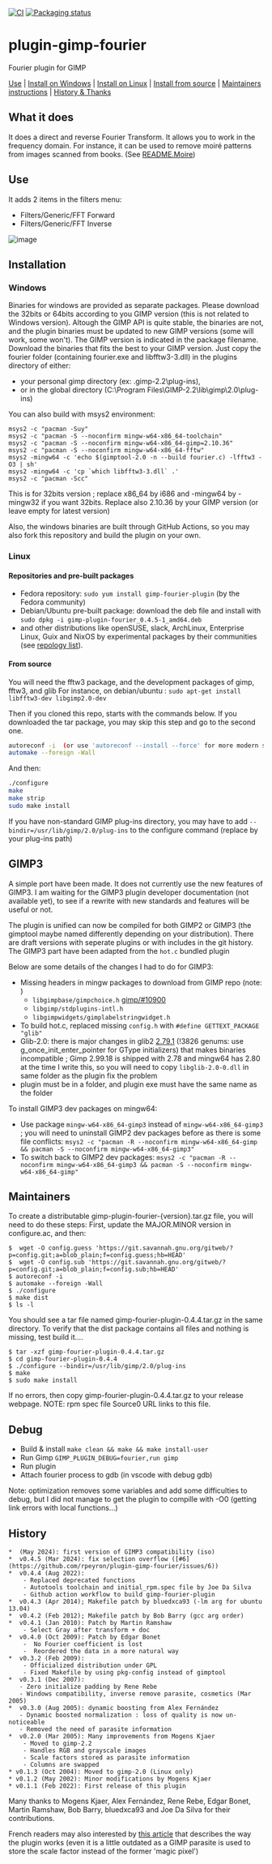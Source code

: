 [![CI](https://github.com/rpeyron/plugin-gimp-fourier/actions/workflows/main.yml/badge.svg)](https://github.com/rpeyron/plugin-gimp-fourier/actions/workflows/main.yml)
[![Packaging status](https://repology.org/badge/tiny-repos/gimp:fourier.svg)](https://repology.org/project/gimp:fourier/versions)

# plugin-gimp-fourier

Fourier plugin for GIMP

[Use](#use) | [Install on Windows](#windows) | [Install on Linux](#linux) | [Install from source](#from-source) | [Maintainers instructions](#maintainers) | [History & Thanks](#history) 

## What it does

It does a direct and reverse Fourier Transform.
It allows you to work in the frequency domain.
For instance, it can be used to remove moiré patterns from images scanned from books. (See [README.Moire](README.Moire))

## Use

It adds 2 items in the filters menu:
*  Filters/Generic/FFT Forward
*  Filters/Generic/FFT Inverse

![image](https://user-images.githubusercontent.com/3126751/121738126-19e4ec80-cafa-11eb-9fec-ad923d853cde.png)


## Installation

### Windows

Binaries for windows are provided as separate packages. Please download the 32bits or 64bits according to you GIMP version
(this is not related to Windows version). Altough the GIMP API is quite stable, the binaries are not, and the plugin binaries
must be updated to new GIMP versions (some will work, some won't). The GIMP version is indicated in the package filename.
Download the binaries that fits the best to your GIMP version. Just copy the fourier folder (containing fourier.exe and libfftw3-3.dll) 
in the plugins directory of either:
- your personal gimp directory (ex: .gimp-2.2\plug-ins),
- or in the global directory (C:\Program Files\GIMP-2.2\lib\gimp\2.0\plug-ins)

You can also build with msys2 environment:
```
msys2 -c "pacman -Suy"
msys2 -c "pacman -S --noconfirm mingw-w64-x86_64-toolchain"
msys2 -c "pacman -S --noconfirm mingw-w64-x86_64-gimp=2.10.36"
msys2 -c "pacman -S --noconfirm mingw-w64-x86_64-fftw"
msys2 -mingw64 -c 'echo $(gimptool-2.0 -n --build fourier.c) -lfftw3 -O3 | sh'
msys2 -mingw64 -c 'cp `which libfftw3-3.dll` .'
msys2 -c "pacman -Scc"
```

This is for 32bits version ; replace x86_64 by i686 and -mingw64 by -mingw32 if you want 32bits.
Replace also 2.10.36 by your GIMP version (or leave empty for latest version)

Also, the windows binaries are built through GitHub Actions, so you may also fork this repository and build the plugin on your own.

### Linux

#### Repositories and pre-built packages

- Fedora repository: `sudo yum install gimp-fourier-plugin` (by the Fedora community)
- Debian/Ubuntu pre-built package: download the deb file and install with `sudo dpkg -i gimp-plugin-fourier_0.4.5-1_amd64.deb`
- and other distributions like openSUSE, slack, ArchLinux, Enterprise Linux, Guix and NixOS by experimental packages by their communities (see [repology list](https://repology.org/project/gimp:fourier/versions)).


#### From source

You will need the fftw3 package, and the development packages of gimp, fftw3, and glib
For instance, on debian/ubuntu : `sudo apt-get install libfftw3-dev libgimp2.0-dev`

Then if you cloned this repo, starts with the commands below.
If you downloaded the tar package, you may skip this step and go to the second one.
```sh
autoreconf -i  (or use 'autoreconf --install --force' for more modern setups)
automake --foreign -Wall
```

And then:
```sh
./configure
make
make strip
sudo make install
```

If you have non-standard GIMP plug-ins directory, you may have to add `--bindir=/usr/lib/gimp/2.0/plug-ins` to the configure command (replace by your plug-ins path)

## GIMP3

A simple port have been made. It does not currently use the new features of GIMP3.
I am waiting for the GIMP3 plugin developer documentation (not available yet), to see if a rewrite 
with new standards and features will be useful or not.

The plugin is unified can now be compiled for both GIMP2 or GIMP3 
(the gimptool maybe named differently depending on your distribution). 
There are draft versions with seperate plugins or with includes in the git history.
The GIMP3 part have been adapted from the `hot.c` bundled plugin

Below are some details of the changes I had to do for GIMP3:
* Missing headers in mingw packages to download from GIMP repo (note: )
  - `libgimpbase/gimpchoice.h` [gimp/#10900](https://gitlab.gnome.org/GNOME/gimp/-/issues/11454,https://gitlab.gnome.org/GNOME/gimp/-/issues/10900)
  - `libgimp/stdplugins-intl.h`
  - `libgimpwidgets/gimplabelstringwidget.h`
* To build hot.c, replaced missing `config.h`  with  `#define GETTEXT_PACKAGE "glib"` 
* Glib-2.0: there is major changes in glib2 [2.79.1](https://gitlab.gnome.org/GNOME/glib/blob/2.79.1/NEWS) (!3826 genums: use g_once_init_enter_pointer for GType initializers) that makes binaries incompatible ; Gimp 2.99.18 is shipped with 2.78 and mingw64 has 2.80 at the time I write this, so you will need to copy `libglib-2.0-0.dll` in same folder as the plugin fix the problem
* plugin must be in a folder, and plugin exe must have the same name as the folder

To install GIMP3 dev packages on mingw64:
- Use package `mingw-w64-x86_64-gimp3` instead of `mingw-w64-x86_64-gimp3` ; you will need to uninstall GIMP2 dev packages before as there is some file conflicts: `msys2 -c "pacman -R --noconfirm mingw-w64-x86_64-gimp && pacman -S --noconfirm mingw-w64-x86_64-gimp3"` 
- To switch back to GIMP2 dev packages: `msys2 -c "pacman -R --noconfirm mingw-w64-x86_64-gimp3 && pacman -S --noconfirm mingw-w64-x86_64-gimp"` 

## Maintainers

To create a distributable gimp-plugin-fourier-{version}.tar.gz file, you  will need to do these steps:
First, update the MAJOR.MINOR version in configure.ac, and then:

```
$  wget -O config.guess 'https://git.savannah.gnu.org/gitweb/?p=config.git;a=blob_plain;f=config.guess;hb=HEAD'
$  wget -O config.sub 'https://git.savannah.gnu.org/gitweb/?p=config.git;a=blob_plain;f=config.sub;hb=HEAD'
$ autoreconf -i
$ automake --foreign -Wall
$ ./configure
$ make dist
$ ls -l
```
You should see a tar file named gimp-fourier-plugin-0.4.4.tar.gz in the same directory.
To verify that the dist package contains all files and nothing is missing, test build it....
```
$ tar -xzf gimp-fourier-plugin-0.4.4.tar.gz
$ cd gimp-fourier-plugin-0.4.4
$ ./configure --bindir=/usr/lib/gimp/2.0/plug-ins
$ make
$ sudo make install
```
If no errors, then copy gimp-fourier-plugin-0.4.4.tar.gz to your release webpage.
NOTE: rpm spec file Source0 URL links to this file.

## Debug

* Build & install `make clean && make && make install-user`
* Run Gimp `GIMP_PLUGIN_DEBUG=fourier,run gimp`
* Run plugin
* Attach fourier process to gdb (in vscode with debug gdb)

Note: optimization removes some variables and add some difficulties to debug, but I did not manage to get the plugin to compille with -O0 (getting link errors with local functions...)

## History

```
*  (May 2024): first version of GIMP3 compatibility (iso)
*  v0.4.5 (Mar 2024): fix selection overflow ([#6](https://github.com/rpeyron/plugin-gimp-fourier/issues/6))
*  v0.4.4 (Aug 2022):
    - Replaced deprecated functions
    - Autotools toolchain and initial_rpm.spec file by Joe Da Silva
    - Github action workflow to build gimp-fourier-plugin
*  v0.4.3 (Apr 2014); Makefile patch by bluedxca93 (-lm arg for ubuntu 13.04)
*  v0.4.2 (Feb 2012); Makefile patch by Bob Barry (gcc arg order)
*  v0.4.1 (Jan 2010): Patch by Martin Ramshaw
    - Select Gray after transform + doc
*  v0.4.0 (Oct 2009): Patch by Edgar Bonet
    -  No Fourier coefficient is lost
    -  Reordered the data in a more natural way
*  v0.3.2 (Feb 2009):
    - Officialized distribution under GPL
    - Fixed Makefile by using pkg-config instead of gimptool
*  v0.3.1 (Dec 2007):
   - Zero initialize padding by Rene Rebe
   - Windows compatibility, inverse remove parasite, cosmetics (Mar 2005)
*  v0.3.0 (Aug 2005): dynamic boosting from Alex Fernández
   - Dynamic boosted normalization : loss of quality is now un-noticeable
   - Removed the need of parasite information
*  v0.2.0 (Mar 2005): Many improvements from Mogens Kjaer
    - Moved to gimp-2.2
    - Handles RGB and grayscale images
    - Scale factors stored as parasite information
    - Columns are swapped
* v0.1.3 (Oct 2004): Moved to gimp-2.0 (Linux only)
* v0.1.2 (May 2002): Minor modifications by Mogens Kjaer
* v0.1.1 (Feb 2022): First release of this plugin

```

Many thanks to Mogens Kjaer, Alex Fernández, Rene Rebe, Edgar Bonet,
Martin Ramshaw, Bob Barry, bluedxca93 and Joe Da Silva for their contributions.

French readers may also interested by [this article](https://www.lprp.fr/2002/02/fourier/) that describes
the way the plugin works (even it is a little outdated as a GIMP parasite is used to store the scale
factor instead of the former 'magic pixel')
